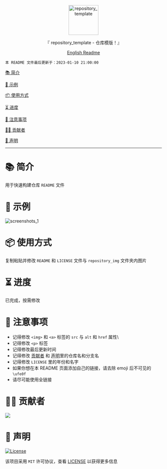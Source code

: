 <div align="center">
  <img id="repository_template" width="96" alt="repository_template" src="https://raw.githubusercontent.com/Cierra-Runis/repository_template/master/repository_img/icon.svg">
  <p>『 repository_template - 仓库模版！』</p>
  <a href='https://github.com/Cierra-Runis/repository_template/blob/master/README.md'>English Readme</a>
</div>

`本 README 文件最后更新于：2023-01-10 21:00:00`

[📚 简介](#-简介)

[📸 示例](#-示例)

[📦 使用方式](#-使用方式)

[⏳ 进度](#-进度)

[📌 注意事项](#-注意事项)

[🧑‍💻 贡献者](#-贡献者)

[🔦 声明](#-声明)

---

# 📚 简介

用于快速构建仓库 `README` 文件

# 📸 示例

![screenshots_1](https://raw.githubusercontent.com/Cierra-Runis/repository_template/master/repository_img/screenshots_1.png)

# 📦 使用方式

复制粘贴并修改 `README` 和 `LICENSE` 文件与 `repository_img` 文件夹内图片

# ⏳ 进度

已完成，按需修改

# 📌 注意事项

- 记得修改 `<img>` 和 `<a>` 标签的 `src` 与 `alt` 和 `href` 属性\
- 记得修改 `<p>` 标签
- 记得修改最后更新时间
- 记得修改 [贡献者](#-Contributor) 和 [声明](#-Declaration)里的仓库名和分支名
- 记得修改 `LICENSE` 里的年份和名字
- 如果你想在本 README 页面添加自己的链接，请去除 emoji 后不可见的 `\ufe0f`
- 请尽可能使用全链接

# 🧑‍💻 贡献者

<a href="https://github.com/Cierra-Runis/repository_template/graphs/contributors">
  <img src="https://contrib.rocks/image?repo=Cierra-Runis/repository_template" />
</a>

# 🔦 声明

[![License](https://img.shields.io/github/license/Cierra-Runis/repository_template)](https://github.com/Cierra-Runis/repository_template/blob/master/LICENSE)

该项目采用 `MIT` 许可协议，查看 [LICENSE](https://github.com/Cierra-Runis/repository_template/blob/master/LICENSE) 以获得更多信息
